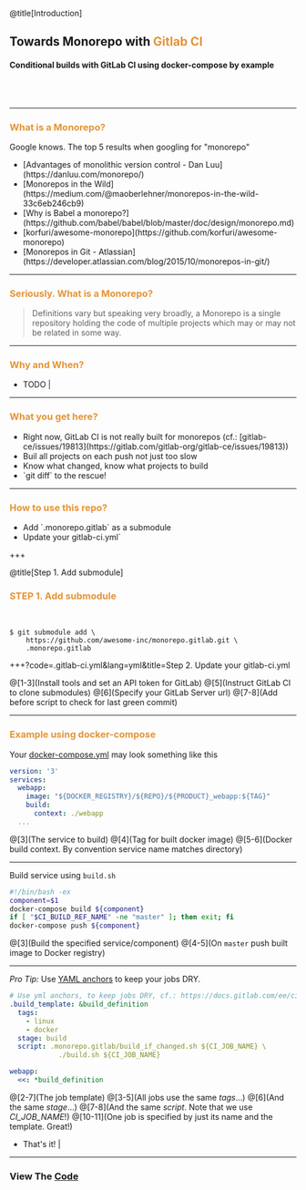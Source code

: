 @title[Introduction]
## Towards Monorepo with <span style="color: #e49436">Gitlab CI</span>

#### Conditional builds with GitLab CI using docker-compose by example
<br>
<br>

---

### <span style="color: #e49436">What is a Monorepo?</span>

Google knows. The top 5 results when googling for "monorepo"

<ul>
<li class="fragment">[Advantages of monolithic version control - Dan Luu](https://danluu.com/monorepo/)</li>
<li class="fragment">[Monorepos in the Wild](https://medium.com/@maoberlehner/monorepos-in-the-wild-33c6eb246cb9)</li>
<li class="fragment">[Why is Babel a monorepo?](https://github.com/babel/babel/blob/master/doc/design/monorepo.md)</li>
<li class="fragment">[korfuri/awesome-monorepo](https://github.com/korfuri/awesome-monorepo)</li>
<li class="fragment">[Monorepos in Git - Atlassian](https://developer.atlassian.com/blog/2015/10/monorepos-in-git/)</li>
</ul>

---

### <span style="color: #e49436">Seriously. What is a Monorepo?</span>

> Definitions vary but speaking very broadly, 
> a Monorepo is a single repository holding the code of multiple projects 
> which may or may not be related in some way.

---

### <span style="color: #e49436">Why and When?</span>

- TODO |

---

### <span style="color: #e49436">What you get here?</span>

<ul>
<li class="fragment">Right now, GitLab CI is not really built for monorepos (cf.: [gitlab-ce/issues/19813](https://gitlab.com/gitlab-org/gitlab-ce/issues/19813))</li>
<li class="fragment">Buil all projects on each push not just too slow</li>
<li class="fragment">Know what changed, know what projects to build</li>
<li class="fragment">`git diff` to the rescue!</li>
</ul>

---

### <span style="color: #e49436">How to use this repo?</span>

<ul>
<li class="fragment">Add `.monorepo.gitlab` as a submodule</li>
<li class="fragment">Update your gitlab-ci.yml`</li>
</ul>

+++

@title[Step 1. Add submodule]

### <span style="color: #e49436">STEP 1. Add submodule</span>
<br>

```console
$ git submodule add \
    https://github.com/awesome-inc/monorepo.gitlab.git \
    .monorepo.gitlab
```

+++?code=.gitlab-ci.yml&lang=yml&title=Step 2. Update your gitlab-ci.yml

@[1-3](Install tools and set an API token for GitLab)
@[5](Instruct GitLab CI to clone submodules)
@[6](Specify your GitLab Server url)
@[7-8](Add before script to check for last green commit)

---

### <span style="color: #e49436">Example using docker-compose</span>

Your [docker-compose.yml](https://docs.docker.com/compose/) may look something like this

```yml
version: '3'
services:
  webapp:
    image: "${DOCKER_REGISTRY}/${REPO}/${PRODUCT}_webapp:${TAG}"
    build:
      context: ./webapp
  ...
```

@[3](The service to build)
@[4](Tag for built docker image)
@[5-6](Docker build context. By convention service name matches directory)

---

Build service using `build.sh`

```bash
#!/bin/bash -ex
component=$1
docker-compose build ${component}
if [ "$CI_BUILD_REF_NAME" -ne "master" ]; then exit; fi
docker-compose push ${component}
```

@[3](Build the specified service/component)
@[4-5](On `master` push built image to Docker registry)

---

*Pro Tip:* Use [YAML anchors](http://blog.daemonl.com/2016/02/yaml.html#yaml-anchors-references-extend) to keep your jobs DRY.

```yml
# Use yml anchors, to keep jobs DRY, cf.: https://docs.gitlab.com/ee/ci/yaml/#anchors
.build_template: &build_definition
  tags:
    - linux
    - docker
  stage: build
  script: .monorepo.gitlab/build_if_changed.sh ${CI_JOB_NAME} \
            ./build.sh ${CI_JOB_NAME}

webapp:
  <<: *build_definition
```

@[2-7](The job template)
@[3-5](All jobs use the same *tags*...)
@[6](And the same *stage*...)
@[7-8](And the same *script*. Note that we use *CI_JOB_NAME*!)
@[10-11](One job is specified by just its name and the template. Great!)

- That's it! |

---

### View The <a target="_blank" href="https://github.com/mkoertgen/hello.gitlab.monorepo">Code</a>

